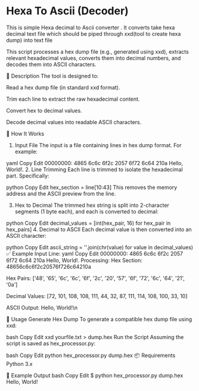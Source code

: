 
# Hexa To Ascii (Decoder)

This is simple Hexa decimal to Ascii converter .
It converts take hexa decimal text file which should be piped through xxd(tool to create hexa dump) into text file




This script processes a hex dump file (e.g., generated using xxd), extracts relevant hexadecimal values, converts them into decimal numbers, and decodes them into ASCII characters.

📄 Description
The tool is designed to:

Read a hex dump file (in standard xxd format).

Trim each line to extract the raw hexadecimal content.

Convert hex to decimal values.

Decode decimal values into readable ASCII characters.

🔄 How It Works
1. Input File
The input is a file containing lines in hex dump format. For example:

yaml
Copy
Edit
00000000: 4865 6c6c 6f2c 2057 6f72 6c64 210a  Hello, World!.
2. Line Trimming
Each line is trimmed to isolate the hexadecimal part. Specifically:

python
Copy
Edit
hex_section = line[10:43]
This removes the memory address and the ASCII preview from the line.

3. Hex to Decimal
The trimmed hex string is split into 2-character segments (1 byte each), and each is converted to decimal:

python
Copy
Edit
decimal_values = [int(hex_pair, 16) for hex_pair in hex_pairs]
4. Decimal to ASCII
Each decimal value is then converted into an ASCII character:

python
Copy
Edit
ascii_string = ''.join(chr(value) for value in decimal_values)
✅ Example
Input Line:
yaml
Copy
Edit
00000000: 4865 6c6c 6f2c 2057 6f72 6c64 210a  Hello, World!.
Processing:
Hex Section: 48656c6c6f2c20576f726c64210a

Hex Pairs: ['48', '65', '6c', '6c', '6f', '2c', '20', '57', '6f', '72', '6c', '64', '21', '0a']

Decimal Values: [72, 101, 108, 108, 111, 44, 32, 87, 111, 114, 108, 100, 33, 10]

ASCII Output: Hello, World!\n

🚀 Usage
Generate Hex Dump
To generate a compatible hex dump file using xxd:

bash
Copy
Edit
xxd yourfile.txt > dump.hex
Run the Script
Assuming the script is saved as hex_processor.py:

bash
Copy
Edit
python hex_processor.py dump.hex
📦 Requirements
Python 3.x

📁 Example Output
bash
Copy
Edit
$ python hex_processor.py dump.hex
Hello, World!